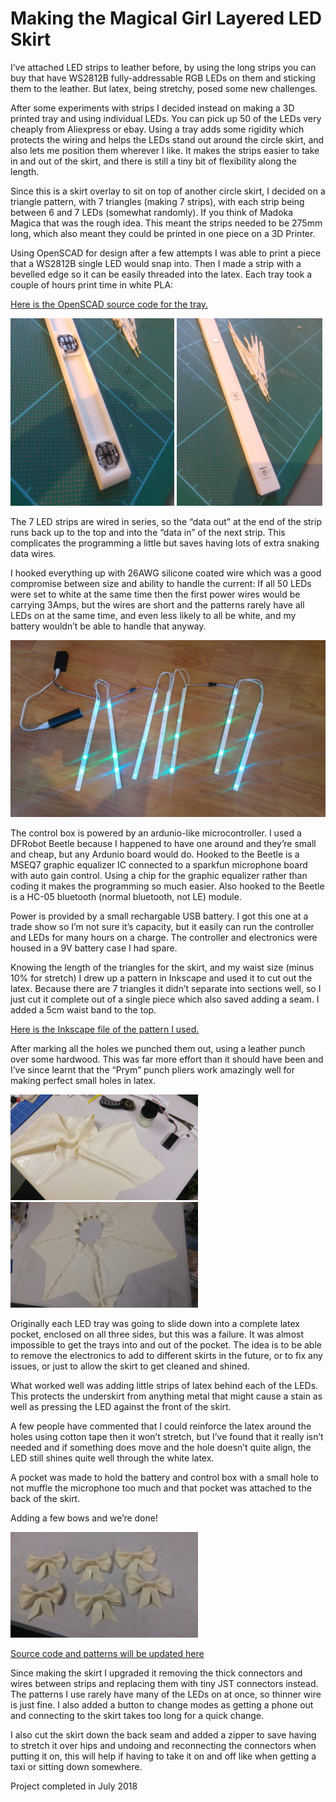 # Making the Magical Girl Layered LED Skirt

I’ve attached LED strips to leather before, by using the long strips
you can buy that have WS2812B fully-addressable RGB LEDs on them and
sticking them to the leather. But latex, being stretchy, posed some
new challenges.

After some experiments with strips I decided instead on making a 3D
printed tray and using individual LEDs. You can pick up 50 of the
LEDs very cheaply from Aliexpress or ebay. Using a tray adds some
rigidity which protects the wiring and helps the LEDs stand out around
the circle skirt, and also lets me position them wherever I like. It
makes the strips easier to take in and out of the skirt, and there is
still a tiny bit of flexibility along the length.

Since this is a skirt overlay to sit on top of another circle skirt, I
decided on a triangle pattern, with 7 triangles (making 7 strips),
with each strip being between 6 and 7 LEDs (somewhat randomly). If you
think of Madoka Magica that was the rough idea. This meant the strips
needed to be 275mm long, which also meant they could be printed in one
piece on a 3D Printer.

Using OpenSCAD for design after a few attempts I was able to print a
piece that a WS2812B single LED would snap into. Then I made a strip
with a bevelled edge so it can be easily threaded into the latex. Each
tray took a couple of hours print time in white PLA:

[Here is the OpenSCAD source code for the tray.](pixel.scad)

![](./trays-262x300.jpg) ![](./trays2-233x300.jpg)

The 7 LED strips are wired in series, so the “data out” at the end of
the strip runs back up to the top and into the “data in” of the next
strip. This complicates the programming a little but saves having lots
of extra snaking data wires.

I hooked everything up with 26AWG silicone coated wire which was a
good compromise between size and ability to handle the current: If all
50 LEDs were set to white at the same time then the first power wires
would be carrying 3Amps, but the wires are short and the patterns
rarely have all LEDs on at the same time, and even less likely to all
be white, and my battery wouldn’t be able to handle that anyway.

![](./onfloor-768x432.jpg)

The control box is powered by an ardunio-like microcontroller. I used
a DFRobot Beetle because I happened to have one around and they’re
small and cheap, but any Ardunio board would do. Hooked to the Beetle
is a MSEQ7 graphic equalizer IC connected to a sparkfun microphone
board with auto gain control.  Using a chip for the graphic equalizer
rather than coding it makes the programming so much easier.  Also
hooked to the Beetle is a HC-05 bluetooth (normal bluetooth, not LE)
module.

Power is provided by a small rechargable USB battery. I got this one
at a trade show so I’m not sure it’s capacity, but it easily can run
the controller and LEDs for many hours on a charge. The controller and
electronics were housed in a 9V battery case I had spare.

Knowing the length of the triangles for the skirt, and my waist size
(minus 10% for stretch) I drew up a pattern in Inkscape and used it to
cut out the latex. Because there are 7 triangles it didn’t separate
into sections well, so I just cut it complete out of a single piece
which also saved adding a seam. I added a 5cm waist band to the top.

[Here is the Inkscape file of the pattern I used.](skirtoverlay.svg)

After marking all the holes we punched them out, using a leather punch
over some hardwood. This was far more effort than it should have been
and I’ve since learnt that the “Prym” punch pliers work amazingly well
for making perfect small holes in latex.

![](./makeskirt2-300x169.jpg) ![](./rearslots-300x169.jpg)

Originally each LED tray was going to slide down into a complete latex
pocket, enclosed on all three sides, but this was a failure. It was
almost impossible to get the trays into and out of the pocket. The
idea is to be able to remove the electronics to add to different
skirts in the future, or to fix any issues, or just to allow the skirt
to get cleaned and shined.

What worked well was adding little strips of latex behind each of the
LEDs. This protects the underskirt from anything metal that might
cause a stain as well as pressing the LED against the front of the
skirt.

A few people have commented that I could reinforce the latex around
the holes using cotton tape then it won’t stretch, but I’ve found that
it really isn’t needed and if something does move and the hole doesn’t
quite align, the LED still shines quite well through the white latex.

A pocket was made to hold the battery and control box with a small
hole to not muffle the microphone too much and that pocket was
attached to the back of the skirt.

Adding a few bows and we’re done!

![](./sixbows-300x169.jpg)

[Source code and patterns will be updated here](../src/ledskirt)

Since making the skirt I upgraded it removing the thick connectors and
wires between strips and replacing them with tiny JST connectors
instead. The patterns I use rarely have many of the LEDs on at once,
so thinner wire is just fine. I also added a button to change modes
as getting a phone out and connecting to the skirt takes too long for
a quick change.

I also cut the skirt down the back seam and added a zipper to save
having to stretch it over hips and undoing and reconnecting the
connectors when putting it on, this will help if having to take it on
and off like when getting a taxi or sitting down somewhere.

Project completed in July 2018
